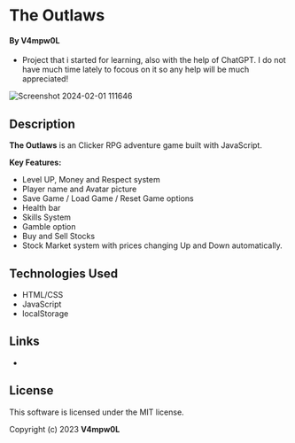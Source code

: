 # The Outlaws 
  
  
 #### By V4mpw0L 
 
  * Project that i started for learning, also with the help of ChatGPT. I do not have much time lately to focous on it so any help will be much appreciated! 

![Screenshot 2024-02-01 111646](https://github.com/V4mpw0L/TheOutlawsGame/assets/125161567/62cf2d8c-888c-4f40-bf1f-8af1a96e9a64)
    
 ## Description 
  
 **The Outlaws** is an Clicker RPG adventure game built with JavaScript.  
  
 **Key Features:** 

 * Level UP, Money and Respect system
 * Player name and Avatar picture
 * Save Game / Load Game / Reset Game options 
 * Health bar
 * Skills System
 * Gamble option 
 * Buy and Sell Stocks
 * Stock Market system with prices changing Up and Down automatically.
   
 ## Technologies Used 
  
 * HTML/CSS 
 * JavaScript 
 * localStorage 
   
 ## Links 
  
 *
  
 ## License 
  
 This software is licensed under the MIT license. 
  
 Copyright (c) 2023 **V4mpw0L**
